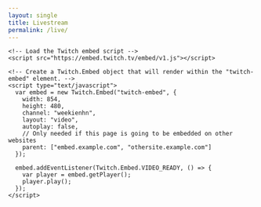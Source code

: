 ```yaml
---
layout: single
title: Livestream
permalink: /live/
---
```


<html>
  <body>
    <!-- Add a placeholder for the Twitch embed -->
    <div id="twitch-embed"></div>

    <!-- Load the Twitch embed script -->
    <script src="https://embed.twitch.tv/embed/v1.js"></script>

    <!-- Create a Twitch.Embed object that will render within the "twitch-embed" element. -->
    <script type="text/javascript">
      var embed = new Twitch.Embed("twitch-embed", {
        width: 854,
        height: 480,
        channel: "weekienhn",
        layout: "video",
        autoplay: false,
        // Only needed if this page is going to be embedded on other websites
        parent: ["embed.example.com", "othersite.example.com"]
      });

      embed.addEventListener(Twitch.Embed.VIDEO_READY, () => {
        var player = embed.getPlayer();
        player.play();
      });
    </script>
  </body>
</html>


